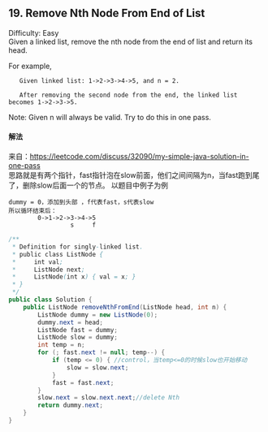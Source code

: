 ## 19. Remove Nth Node From End of List
Difficulty: Easy  
Given a linked list, remove the nth node from the end of list and return its head.

For example,
```
   Given linked list: 1->2->3->4->5, and n = 2.

   After removing the second node from the end, the linked list becomes 1->2->3->5.
```
Note:
Given n will always be valid.
Try to do this in one pass.

#### 解法
来自：https://leetcode.com/discuss/32090/my-simple-java-solution-in-one-pass  
思路就是有两个指针，fast指针泡在slow前面，他们之间间隔为n，当fast跑到尾了，删除slow后面一个的节点。 
以题目中例子为例
```
dummy = 0，添加到头部 ，f代表fast，s代表slow
所以循环结束后：
        0->1->2->3->4->5
                 s     f

```

```java
/**
 * Definition for singly-linked list.
 * public class ListNode {
 *     int val;
 *     ListNode next;
 *     ListNode(int x) { val = x; }
 * }
 */
public class Solution {
    public ListNode removeNthFromEnd(ListNode head, int n) {
        ListNode dummy = new ListNode(0);
        dummy.next = head;
        ListNode fast = dummy;
        ListNode slow = dummy;
        int temp = n;
        for (; fast.next != null; temp--) {
            if (temp <= 0) { //control，当temp<=0的时候slow也开始移动
                slow = slow.next;
            }
            fast = fast.next;
        }
        slow.next = slow.next.next;//delete Nth
        return dummy.next;
    }
}
```